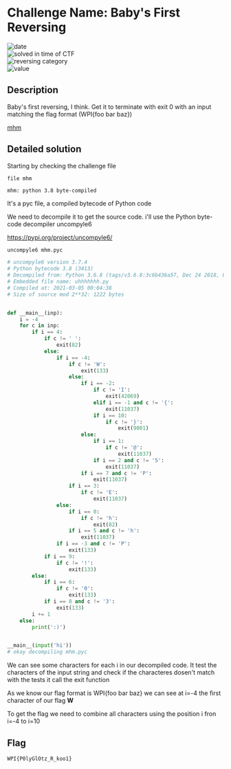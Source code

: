 # Challenge Name: Baby's First Reversing

![date](https://img.shields.io/badge/date-24.04.2021-brightgreen.svg)  
![solved in time of CTF](https://img.shields.io/badge/solved-in%20time%20of%20CTF-brightgreen.svg)   
![reversing category](https://img.shields.io/badge/category-Reversing-blueviolet.svg)   
![value](https://img.shields.io/badge/value-50-blue.svg)  


## Description

Baby's first reversing, I think. Get it to terminate with exit 0 with an input matching the flag format (WPI{foo bar baz})

[mhm](mhm)


## Detailed solution

Starting by checking the challenge file  

```
file mhm

mhm: python 3.8 byte-compiled
```

It's a pyc file, a compiled bytecode of Python code

We need to decompile it to get the source code. i'll use the Python byte-code decompiler uncompyle6

https://pypi.org/project/uncompyle6/

```python
uncompyle6 mhm.pyc

# uncompyle6 version 3.7.4
# Python bytecode 3.8 (3413)
# Decompiled from: Python 3.6.8 (tags/v3.6.8:3c6b436a57, Dec 24 2018, 00:16:47) [MSC v.1916 64 bit (AMD64)]
# Embedded file name: uhhhhhhh.py
# Compiled at: 2021-03-05 00:04:38
# Size of source mod 2**32: 1222 bytes


def __main__(inp):
    i = -4
    for c in inp:
        if i == 4:
            if c != ' ':
                exit(82)
            else:
                if i == -4:
                    if c != 'W':
                        exit(133)
                    else:
                        if i == -2:
                            if c != 'I':
                                exit(42069)
                            elif i == -1 and c != '{':
                                exit(11037)
                            if i == 10:
                                if c != '}':
                                    exit(9001)
                        else:
                            if i == 1:
                                if c != '@':
                                    exit(11037)
                            if i == 2 and c != '5':
                                exit(11037)
                        if i == 7 and c != 'P':
                            exit(11037)
                    if i == 3:
                        if c != 'E':
                            exit(11037)
                else:
                    if i == 0:
                        if c != 'h':
                            exit(82)
                    if i == 5 and c != 'h':
                        exit(11037)
                if i == -3 and c != 'P':
                    exit(133)
            if i == 9:
                if c != '!':
                    exit(133)
        else:
            if i == 6:
                if c != '0':
                    exit(133)
            if i == 8 and c != '3':
                exit(133)
        i += 1
    else:
        print(':)')


__main__(input('hi'))
# okay decompiling mhm.pyc

```

We can see some characters for each i in our decompiled code. It test the characters of the input string and check if the characteres dosen't match with the tests it call the exit function   

As we know our flag format is WPI{foo bar baz} we can see at i=-4 the first character of our flag **W**  

To get the flag we need to combine all characters using the position i fron i=-4 to i=10



## Flag

```
WPI{P0lyGlOtz_R_koo1}
```
